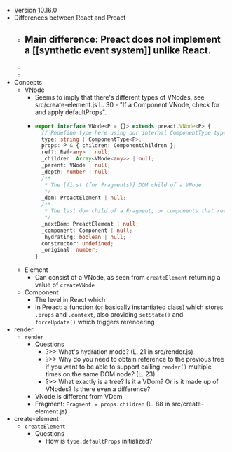 - Version 10.16.0
- Differences between React and Preact
	- Main difference: Preact does not implement a [[synthetic event system]] unlike React.
		-
	-
	-
- Concepts
	- VNode
		- Seems to imply that there's different types of VNodes, see src/create-element.js L. 30 - "If a Component VNode, check for and apply defaultProps".
		- ```ts
		  export interface VNode<P = {}> extends preact.VNode<P> {
		  	// Redefine type here using our internal ComponentType type
		  	type: string | ComponentType<P>;
		  	props: P & { children: ComponentChildren };
		  	ref?: Ref<any> | null;
		  	_children: Array<VNode<any>> | null;
		  	_parent: VNode | null;
		  	_depth: number | null;
		  	/**
		  	 * The [first (for Fragments)] DOM child of a VNode
		  	 */
		  	_dom: PreactElement | null;
		  	/**
		  	 * The last dom child of a Fragment, or components that return a Fragment
		  	 */
		  	_nextDom: PreactElement | null;
		  	_component: Component | null;
		  	_hydrating: boolean | null;
		  	constructor: undefined;
		  	_original: number;
		  }
		  ```
	- Element
		- Can consist of a VNode, as seen from `createElement` returning a value of `createVNode`
	- Component
		- The level in React which
		- In Preact: a function (or basically instantiated class) which stores `.props` and `.context`, also providing `setState()` and `forceUpdate()` which triggers rerendering
- render
	- `render`
		- Questions
			- ?>> What's hydration mode? (L. 21 in src/render.js)
			- ?>> Why do you need to obtain reference to the previous tree if you want to be able to support calling `render()` multiple times on the same DOM node? (L. 23)
			- ?>> What exactly is a tree? Is it a VDom? Or is it made up of VNodes? Is there even a difference?
		- VNode is different from VDom
		- Fragment: `Fragment = props.children` (L. 88 in src/create-element.js)
- create-element
	- `createElement`
		- Questions
			- How is `type.defaultProps` initialized?